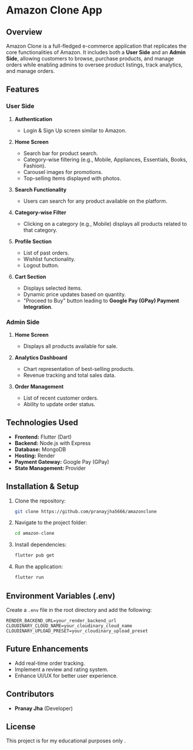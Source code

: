 # Amazon Clone App

## Overview
Amazon Clone is a full-fledged e-commerce application that replicates the core functionalities of Amazon. It includes both a **User Side** and an **Admin Side**, allowing customers to browse, purchase products, and manage orders while enabling admins to oversee product listings, track analytics, and manage orders.

## Features

### User Side
1. **Authentication**
    - Login & Sign Up screen similar to Amazon.

2. **Home Screen**
    - Search bar for product search.
    - Category-wise filtering (e.g., Mobile, Appliances, Essentials, Books, Fashion).
    - Carousel images for promotions.
    - Top-selling items displayed with photos.

3. **Search Functionality**
    - Users can search for any product available on the platform.

4. **Category-wise Filter**
    - Clicking on a category (e.g., Mobile) displays all products related to that category.

5. **Profile Section**
    - List of past orders.
    - Wishlist functionality.
    - Logout button.

6. **Cart Section**
    - Displays selected items.
    - Dynamic price updates based on quantity.
    - "Proceed to Buy" button leading to **Google Pay (GPay) Payment Integration**.

### Admin Side
1. **Home Screen**
    - Displays all products available for sale.

2. **Analytics Dashboard**
    - Chart representation of best-selling products.
    - Revenue tracking and total sales data.

3. **Order Management**
    - List of recent customer orders.
    - Ability to update order status.

## Technologies Used
- **Frontend:** Flutter (Dart)
- **Backend:** Node.js with Express
- **Database:** MongoDB
- **Hosting:** Render
- **Payment Gateway:** Google Pay (GPay)
- **State Management:** Provider

## Installation & Setup
1. Clone the repository:
   ```sh
   git clone https://github.com/pranayjha5666/amazonclone
   ```
2. Navigate to the project folder:
   ```sh
   cd amazon-clone
   ```
3. Install dependencies:
   ```sh
   flutter pub get
   ```
4. Run the application:
   ```sh
   flutter run
   ```

## Environment Variables (.env)
Create a `.env` file in the root directory and add the following:

```env
RENDER_BACKEND_URL=your_render_backend_url
CLOUDINARY_CLOUD_NAME=your_cloudinary_cloud_name
CLOUDINARY_UPLOAD_PRESET=your_cloudinary_upload_preset
```

## Future Enhancements
- Add real-time order tracking.
- Implement a review and rating system.
- Enhance UI/UX for better user experience.

## Contributors
- **Pranay Jha** (Developer)

## License
This project is for my educational purposes only .